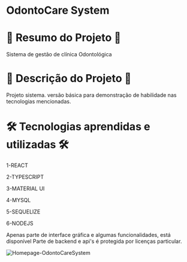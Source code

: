 # OdontoCare System


# 📄 Resumo do Projeto 📄

Sistema de gestão de clínica Odontológica

# 📖 Descrição do Projeto 📖 

Projeto sistema. versão básica para demonstração de habilidade nas tecnologias mencionadas.

# 🛠️ Tecnologias aprendidas e utilizadas 🛠️

1-REACT

2-TYPESCRIPT

3-MATERIAL UI

4-MYSQL

5-SEQUELIZE

6-NODEJS

Apenas parte de interface gráfica e algumas funcionalidades, está disponível
Parte de backend e api's é protegida por licenças particular.

![Homepage-OdontoCareSystem](https://user-images.githubusercontent.com/85304089/217532682-d5bbc1d4-9759-4c93-84e1-a8dd31a43c0c.png)
